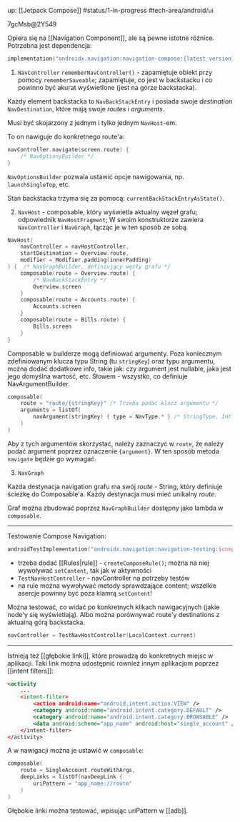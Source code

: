 up: [[Jetpack Compose]]
#status/1-in-progress
#tech-area/android/ui

7gcMsb@2Y549

Opiera się na [[Navigation Component]], ale są pewne istotne różnice.
Potrzebna jest dependencja:

```kotlin
implementation("androidx.navigation:navigation-compose:{latest_version}")
```

1) `NavController`
`rememberNavController()` - zapamiętuje obiekt przy pomocy `rememberSaveable`; zapamiętuje, co jest w backstacku i co powinno być akurat wyświetlone (jest na górze backstacka).

Każdy element backstacka to `NavBackStackEntry` i posiada swoje _destination_ `NavDestination`, które mają swoje _routes_ i _arguments_.

Musi być skojarzony z jednym i tylko jednym `NavHost`-em.

To on nawiguje do konkretnego route'a:
```kotlin
navController.navigate(screen.route) {
	/* NavOptionsBuilder */
}
```

`NavOptionsBuilder` pozwala ustawić opcje nawigowania, np. `launchSingleTop`, etc.

Stan backstacka trzyma się za pomocą: `currentBackStackEntryAsState()`.

2) `NavHost` - composable, który wyświetla aktualny węzeł grafu; odpowiednik `NavHostFragment`; 
W swoim konstruktorze zawiera `NavController` i `NavGraph`, łącząc je w ten sposób ze sobą.   
```kotlin
NavHost(  
    navController = navHostController,  
    startDestination = Overview.route,  
    modifier = Modifier.padding(innerPadding)  
) {  /* NavGraphBuilder, definiujący węzły grafu */
    composable(route = Overview.route) {  
	    /* NavBackStackEntry */
        Overview.screen  
    }  
    composable(route = Accounts.route) {  
        Accounts.screen  
    }  
    composable(route = Bills.route) {  
        Bills.screen  
    }  
}
```

Composable w builderze mogą definiować argumenty. Poza koniecznym zdefiniowanym klucza typu String (tu `stringKey`) oraz typu argumentu, można dodać dodatkowe info, takie jak: czy argument jest nullable, jaka jest jego domyślna wartość, etc. Słowem - wszystko, co definiuje NavArgumentBuilder.

```kotlin
composable(
	route = "route/{stringKey}" /* Trzeba podać klucz argumentu */
	arguments = listOf(
		navArgument(stringKey) { type = NavType.* } /* StringType, IntType, etc. */
	)
)
```

Aby z tych argumentów skorzystać, należy zaznaczyć w `route`, że należy podać argument poprzez oznaczenie `{argument}`. W ten sposób metoda `navigate` będzie go wymagać.

3) `NavGraph`

Każda destynacja navigation grafu ma swój _route_ - String, który definiuje ścieżkę do Composable'a. Każdy destynacja musi mieć unikalny _route_.

Graf można zbudować poprzez `NavGraphBuilder` dostępny jako lambda w `composable`.

---
Testowanie Compose Navigation:

```kotlin
androidTestImplementation("androidx.navigation:navigation-testing:$composeNavigationVersion")
```

- trzeba dodać [[Rules|rule]] - `createComposeRule()`; można na niej wywoływać `setContent`, tak jak w aktywności
- `TestNavHostController` - navController na potrzeby testów
- na rule można wywoływać metody sprawdzające content; wszelkie asercje powinny być poza klamrą `setContent`!

Można testować, co widać po konkretnych klikach nawigacyjnych (jakie node'y się wyświetlają). Albo można porównywać route'y destinations z aktualną górą backstacka.

```kotlin
navController = TestNavHostController(LocalContext.current)            navController.navigatorProvider.addNavigator(ComposeNavigator()) //POTRZEBNE!         AppNavHost(navController = navController)
```


---
Istnieją też [[głębokie linki]], które prowadzą do konkretnych miejsc w aplikacji. Taki link można udostępnić również innym aplikacjom poprzez [[intent filters]]:

```xml
<activity
	...
	<intent-filter>
		<action android:name="android.intent.action.VIEW" />
		<category android:name="android.intent.category.DEFAULT" />
		<category android:name="android.intent.category.BROWSABLE" />
		<data android:scheme="app_name" android:host="single_account" />
	</intent-filter>
</activity>
```

A w nawigacji można je ustawić w `composable`:

```kotlin
composable(
	route = SingleAccount.routeWithArgs,
	deepLinks = listOf(navDeepLink { 
		uriPattern = "app_name://route"
	)
)
```

Głębokie linki można testować, wpisując uriPattern w [[adb]].